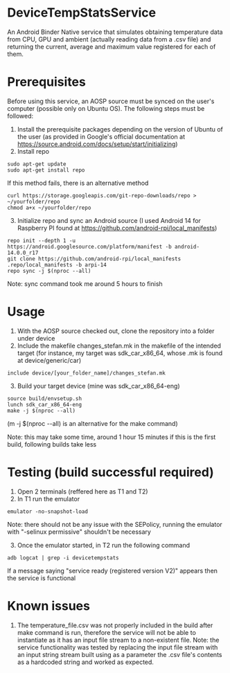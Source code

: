 # DeviceTempStatsService
An Android Binder Native service that simulates obtaining temperature data from CPU, GPU and ambient (actually reading data from a .csv file) and returning the current, average and maximum value registered for each of them.

# Prerequisites
Before using this service, an AOSP source must be synced on the user's computer (possible only on Ubuntu OS). The following steps must be followed:
1) Install the prerequisite packages depending on the version of Ubuntu of the user (as provided in Google's official documentation at https://source.android.com/docs/setup/start/initializing)
2) Install repo
```shell
sudo apt-get update
sudo apt-get install repo
```
If this method fails, there is an alternative method
```shell
curl https://storage.googleapis.com/git-repo-downloads/repo > ~/yourfolder/repo
chmod a+x ~/yourfolder/repo
```
3) Initialize repo and sync an Android source (I used Android 14 for Raspberry PI found at https://github.com/android-rpi/local_manifests)
```shell
repo init --depth 1 -u https://android.googlesource.com/platform/manifest -b android-14.0.0_r17
git clone https://github.com/android-rpi/local_manifests .repo/local_manifests -b arpi-14
repo sync -j $(nproc --all)
```
Note: sync command took me around 5 hours to finish

# Usage
1) With the AOSP source checked out, clone the repository into a folder under device
2) Include the makefile changes_stefan.mk in the makefile of the intended target (for instance, my target was sdk_car_x86_64, whose .mk is found at device/generic/car)
```shell
include device/[your_folder_name]/changes_stefan.mk
```
3) Build your target device (mine was sdk_car_x86_64-eng)
```shell
source build/envsetup.sh
lunch sdk_car_x86_64-eng
make -j $(nproc --all)
```
(m -j $(nproc --all) is an alternative for the make command)

Note: this may take some time, around 1 hour 15 minutes if this is the first build, following builds take less

# Testing (build successful required)
1) Open 2 terminals (reffered here as T1 and T2)
2) In T1 run the emulator
```shell
emulator -no-snapshot-load
```
Note: there should not be any issue with the SEPolicy, running the emulator with "-selinux permissive" shouldn't be necessary

3) Once the emulator started, in T2 run the following command
```shell
adb logcat | grep -i devicetempstats
```
If a message saying "service ready (registered version V2)" appears then the service is functional

# Known issues
1) The temperature_file.csv was not properly included in the build after make command is run, therefore the service will not be able to instantiate as it has an input file stream to a non-existent file.
Note: the service functionality was tested by replacing the input file stream with an input string stream built using as a parameter the .csv file's contents as a hardcoded string and worked as expected.
